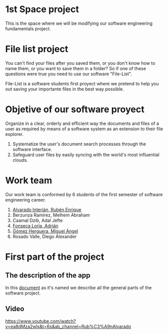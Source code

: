 # 1st Space project
This is the space where we will be modifying our software engineering fundamentals project.

# File list project
You can't find your files after you saved them, or you don't know how to name them, or you want to save them in a folder? So if one of these questions were true you need to use our software "File-List".

File-List is a software students first proyect where we pretend to help you out saving your importante files in the best way possible.

# Objetive of our software proyect
Organize in a clear, orderly and efficient way the documents and files of a user as required by means of a software system as an extension to their file explorer.
1. Systematize the user's document search processes through the software interface. 
2. Safeguard user files by easily syncing with the world's most influential clouds. 

# Work team
Our work team is conformed by 6 students of the first semester of software engineering career.
1. [Alvarado Interián, Rubén Enrique]( https://github.com/kirake-a)
2. Berzunza Ramirez, Melhem Abraham
3. Caamal Dzib, Adal Jefte
4. [Fonseca Loría, Adrián](https://github.com/adrianfonsecal)
5. [Gómez Herguera, Miguel Ángel](https://github.com/MiguelHerguera)
6. Rosado Valle, Diego Alexander


# First part of the project
## The description of the app
In this [document](docs/Fila1.md) as it's named we describe all the general parts of the software project. 
## Video
https://www.youtube.com/watch?v=ea8dMza2wls&t=6s&ab_channel=Rub%C3%A9nAlvarado

